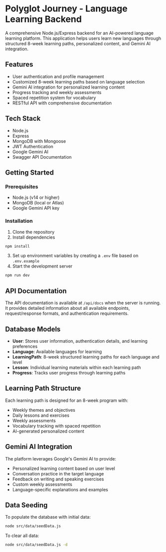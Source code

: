 # Polyglot Journey - Language Learning Backend

A comprehensive Node.js/Express backend for an AI-powered language learning platform. This application helps users learn new languages through structured 8-week learning paths, personalized content, and Gemini AI integration.

## Features

- User authentication and profile management
- Customized 8-week learning paths based on language selection
- Gemini AI integration for personalized learning content
- Progress tracking and weekly assessments
- Spaced repetition system for vocabulary
- RESTful API with comprehensive documentation

## Tech Stack

- Node.js
- Express
- MongoDB with Mongoose
- JWT Authentication
- Google Gemini AI
- Swagger API Documentation

## Getting Started

### Prerequisites

- Node.js (v14 or higher)
- MongoDB (local or Atlas)
- Google Gemini API key

### Installation

1. Clone the repository
2. Install dependencies

```bash
npm install
```

3. Set up environment variables by creating a `.env` file based on `.env.example`
4. Start the development server

```bash
npm run dev
```

## API Documentation

The API documentation is available at `/api/docs` when the server is running. It provides detailed information about all available endpoints, request/response formats, and authentication requirements.

## Database Models

- **User**: Stores user information, authentication details, and learning preferences
- **Language**: Available languages for learning
- **LearningPath**: 8-week structured learning paths for each language and level
- **Lesson**: Individual learning materials within each learning path
- **Progress**: Tracks user progress through learning paths

## Learning Path Structure

Each learning path is designed for an 8-week program with:

- Weekly themes and objectives
- Daily lessons and exercises
- Weekly assessments
- Vocabulary tracking with spaced repetition
- AI-generated personalized content

## Gemini AI Integration

The platform leverages Google's Gemini AI to provide:

- Personalized learning content based on user level
- Conversation practice in the target language
- Feedback on writing and speaking exercises
- Custom weekly assessments
- Language-specific explanations and examples

## Data Seeding

To populate the database with initial data:

```bash
node src/data/seedData.js
```

To clear all data:

```bash
node src/data/seedData.js -d
```

